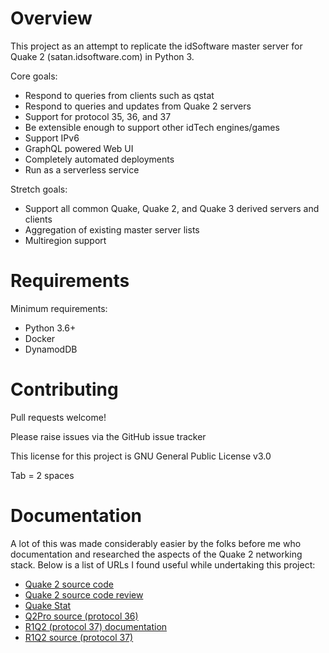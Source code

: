 # Overview

This project as an attempt to replicate the idSoftware master server for Quake 2 (satan.idsoftware.com) in Python 3.

Core goals:
-  Respond to queries from clients such as qstat
-  Respond to queries and updates from Quake 2 servers
-  Support for protocol 35, 36, and 37
-  Be extensible enough to support other idTech engines/games
-  Support IPv6
-  GraphQL powered Web UI
-  Completely automated deployments
-  Run as a serverless service

Stretch goals:
-  Support all common Quake, Quake 2, and Quake 3 derived servers and clients
-  Aggregation of existing master server lists
-  Multiregion support

# Requirements

Minimum requirements:
- Python 3.6+
- Docker
- DynamodDB

# Contributing

Pull requests welcome!

Please raise issues via the GitHub issue tracker

This license for this project is GNU General Public License v3.0

Tab = 2 spaces

# Documentation

A lot of this was made considerably easier by the folks before me who documentation and researched the aspects of the Quake 2 networking stack. Below is a list of URLs I found useful while undertaking this project:

- [Quake 2 source code](https://github.com/id-Software/Quake-2)
- [Quake 2 source code review](http://fabiensanglard.net/quake2/index.php)
- [Quake Stat](https://github.com/multiplay/qstat)
- [Q2Pro source (protocol 36)](https://github.com/AndreyNazarov/q2pro)
- [R1Q2 (protocol 37) documentation](https://r-1.ch/r1q2-protocol.txt)
- [R1Q2 source (protocol 37)](https://github.com/tastyspleen/r1q2-archive)
